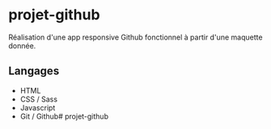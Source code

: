 ﻿# projet-github
Réalisation d'une app responsive Github fonctionnel à partir d'une maquette donnée.

## Langages 

 - HTML
 - CSS / Sass
 - Javascript
 - Git / Github# projet-github
